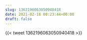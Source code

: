 ```yaml
---
slug: 1362196063050940418
date: 2021-02-18 00:23:44+00:00
draft: false
---
```


{{< tweet 1362196063050940418 >}}
